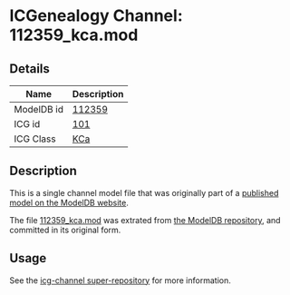 # ICGenealogy Channel: 112359\_kca.mod

## Details

Name | Description
---- | -----------
ModelDB id | [112359](http://senselab.med.yale.edu/ModelDB/ShowModel.cshtml?model=112359)
ICG id | [101](http://icg.neurotheory.ox.ac.uk/channels/5/101)
ICG Class | [KCa](http://icg.neurotheory.ox.ac.uk/channels/5)

## Description

This is a single channel model file that was originally part of a [published model on the ModelDB website](http://senselab.med.yale.edu/mModelDB/ShowModel.cshtml?model=112359).

The file [112359\_kca.mod](112359_kca.mod) was extrated from [the ModelDB repository](http://senselab.med.yale.edu/ModelDB/ShowModel.cshtml?model=112359), and committed in its original form.

## Usage

See the [icg-channel super-repository](https://github.com/icgenealogy/icg-channels) for more information.